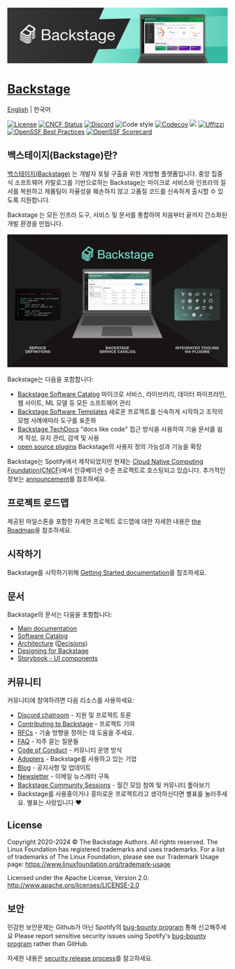 [![headline](docs/assets/headline.png)](https://backstage.io/)

# [Backstage](https://backstage.io)

[English](README.md) \| 한국어

[![License](https://img.shields.io/badge/License-Apache%202.0-blue.svg)](https://opensource.org/licenses/Apache-2.0)
[![CNCF Status](https://img.shields.io/badge/cncf%20status-incubation-blue.svg)](https://www.cncf.io/projects)
[![Discord](https://img.shields.io/discord/687207715902193673?logo=discord&label=Discord&color=5865F2&logoColor=white)](https://discord.gg/backstage-687207715902193673)
![Code style](https://img.shields.io/badge/code_style-prettier-ff69b4.svg)
[![Codecov](https://img.shields.io/codecov/c/github/backstage/backstage)](https://codecov.io/gh/backstage/backstage)
[![](https://img.shields.io/github/v/release/backstage/backstage)](https://github.com/backstage/backstage/releases)
[![Uffizzi](https://img.shields.io/endpoint?url=https%3A%2F%2Fapp.uffizzi.com%2Fapi%2Fv1%2Fpublic%2Fshields%2Fgithub.com%2Fbackstage%2Fbackstage)](https://app.uffizzi.com/ephemeral-environments/backstage/backstage)
[![OpenSSF Best Practices](https://bestpractices.coreinfrastructure.org/projects/7678/badge)](https://bestpractices.coreinfrastructure.org/projects/7678)
[![OpenSSF Scorecard](https://api.securityscorecards.dev/projects/github.com/backstage/backstage/badge)](https://securityscorecards.dev/viewer/?uri=github.com/backstage/backstage)

## 백스테이지(Backstage)란?

[백스테이지(Backstage)](https://backstage.io/) 는 개발자 포털 구출을 위한 개방형 플랫폼입니다. 중앙 집중식 소프트웨어 카탈로그를 기반으로하는 Backstage는 마이크로 서비스와 인프라의 질서를 복원하고 제품팀이 자율성을 훼손하지 않고 고품질 코드를 신속하게 출시할 수 있도록 지원합니다.

Backstage 는 모든 인프라 도구, 서비스 및 문서를 통합하여 처음부터 끝까지 간소화된 개발 환경을 만듭니다.

![software-catalog](docs/assets/header.png)

Backstage는 다음을 포함합니다:

- [Backstage Software Catalog](https://backstage.io/docs/features/software-catalog/) 마이크로 서비스, 라이브러리, 데이터 파이프라인, 웹 사이트, ML 모델 등 모든 소프트웨어 관리
- [Backstage Software Templates](https://backstage.io/docs/features/software-templates/) 새로운 프로젝트를 신속하게 시작하고 조직의 모범 사례에따라 도구를 표준화
- [Backstage TechDocs](https://backstage.io/docs/features/techdocs/) "docs like code" 접근 방식을 사용하여 기술 문서를 쉽게 작성, 유지 관리, 검색 및 사용
- [open source plugins](https://github.com/backstage/backstage/tree/master/plugins) Backstage의 사용자 정의 가능성과 기능을 확장

Backstage는 Spotify에서 제작되었지만 현재는 [Cloud Native Computing Foundation(CNCF)](https://www.cncf.io)에서 인큐베이션 수준 프로젝트로 호스팅되고 있습니다. 추가적인 정보는 [announcement](https://backstage.io/blog/2022/03/16/backstage-turns-two#out-of-the-sandbox-and-into-incubation)를 참조하세요.

## 프로젝트 로드맵

제공된 마일스톤을 포함한 자세한 프로젝트 로드맵에 대한 자세한 내용은 [the Roadmap](https://backstage.io/docs/overview/roadmap)을 참조하세요.

## 시작하기

Backstage를 시작하기위해 [Getting Started documentation](https://backstage.io/docs/getting-started)를 참조하세요.

## 문서

Backstage의 문서는 다음을 포함합니다:

- [Main documentation](https://backstage.io/docs)
- [Software Catalog](https://backstage.io/docs/features/software-catalog/)
- [Architecture](https://backstage.io/docs/overview/architecture-overview) ([Decisions](https://backstage.io/docs/architecture-decisions/))
- [Designing for Backstage](https://backstage.io/docs/dls/design)
- [Storybook - UI components](https://backstage.io/storybook)

## 커뮤니티

커뮤니티에 참여하려면 다음 리소스를 사용하세요:

- [Discord chatroom](https://discord.gg/backstage-687207715902193673) - 지원 및 프로젝트 토론
- [Contributing to Backstage](https://github.com/backstage/backstage/blob/master/CONTRIBUTING.md) - 프로젝트 기여
- [RFCs](https://github.com/backstage/backstage/labels/rfc) - 기술 방향을 정하는 데 도움을 주세요.
- [FAQ](https://backstage.io/docs/FAQ) - 자주 묻는 질문들
- [Code of Conduct](CODE_OF_CONDUCT.md) - 커뮤니티 운영 방식
- [Adopters](ADOPTERS.md) - Backstage를 사용하고 있는 기업
- [Blog](https://backstage.io/blog/) - 공지사항 및 업데이트
- [Newsletter](https://spoti.fi/backstagenewsletter) - 이메일 뉴스레터 구독
- [Backstage Community Sessions](https://github.com/backstage/community) - 월간 모임 참여 및 커뮤니티 톺아보기
- Backstage를 사용중이거나 흥미로운 프로젝트라고 생각하신다면 별표를 눌러주세요. 별표는 사랑입니다 ❤️

## License

Copyright 2020-2024 © The Backstage Authors. All rights reserved. The Linux Foundation has registered trademarks and uses trademarks. For a list of trademarks of The Linux Foundation, please see our Trademark Usage page: https://www.linuxfoundation.org/trademark-usage

Licensed under the Apache License, Version 2.0: http://www.apache.org/licenses/LICENSE-2.0

## 보안

민감한 보안문제는 Github가 아닌 Spotify의 [bug-bounty program](https://hackerone.com/spotify) 통해 신고해주세요
Please report sensitive security issues using Spotify's [bug-bounty program](https://hackerone.com/spotify) rather than GitHub.

자세한 내용은 [security release process](SECURITY.md)를 참고하세요.

